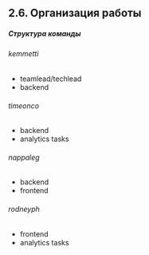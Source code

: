 ## 2.6. Организация работы

##### Структура команды 

###### kemmetti
- teamlead/techlead
- backend

###### timeonco
- backend
- analytics tasks

###### nappaleg
- backend
- frontend

###### rodneyph
- frontend
- analytics tasks

